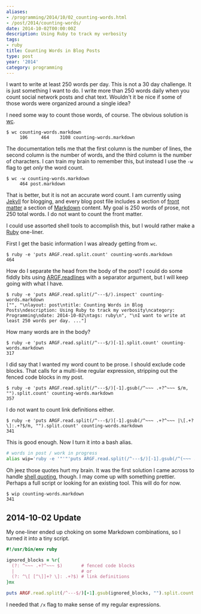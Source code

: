 ```yaml
---
aliases:
- /programming/2014/10/02_counting-words.html
- /post/2014/counting-words/
date: 2014-10-02T00:00:00Z
description: Using Ruby to track my verbosity
tags:
- ruby
title: Counting Words in Blog Posts
type: post
year: '2014'
category: programming
---
```

I want to write at least 250 words per day. This is not a 30 day
challenge. It is just something I want to do. I write more than 250
words daily when you count social network posts and chat
text. Wouldn't it be nice if some of those words were organized around
a single idea?
<!--more-->

[wc]: http://en.wikipedia.org/wiki/Wc_(Unix)

I need some way to count those words, of course. The obvious solution
is [wc][].

```
$ wc counting-words.markdown
     106     464    3108 counting-words.markdown
```

The documentation tells me that the first column is the number of
lines, the second column is the number of words, and the third column
is the number of characters. I can train my brain to remember this,
but instead I use the `-w` flag to get *only* the word count.

```
$ wc -w counting-words.markdown
     464 post.markdown
```

[Jekyll]: http://jekyllrb.com/
[front matter]: http://jekyllrb.com/docs/frontmatter/
[Markdown]: http://daringfireball.net/projects/markdown/

That is better, but it is not an accurate word count. I am currently
using [Jekyll][] for blogging, and every blog post file includes a
section of [front matter][] a section of [Markdown][] content. My goal is 250
words of prose, not 250 total words. I do not want to count the front matter.

[Ruby]: https://www.ruby-lang.org/

I could use assorted shell tools to accomplish this, but I would
rather make a [Ruby][] one-liner.

First I get the basic information I was already getting from `wc`.

```
$ ruby -e 'puts ARGF.read.split.count' counting-words.markdown
464
```

[ARGF.readlines]: http://ruby-doc.org/core-2.1.3/ARGF.html#method-i-readlines

How do I separate the head from the body of the post? I could do some
fiddly bits using [ARGF.readlines][] with a separator argument, but I
will keep going with what I have.

```
$ ruby -e 'puts ARGF.read.split(/^---$/).inspect' counting-words.markdown
["", "\nlayout: post\ntitle: Counting Words in Blog Posts\ndescription: Using Ruby to track my verbosity\ncategory: Programming\ndate: 2014-10-02\ntags: ruby\n", "\nI want to write at least 250 words per day. ..."]
```

How many words are in the body?

```
$ ruby -e 'puts ARGF.read.split(/^---$/)[-1].split.count' counting-words.markdown
317
```

I did say that I wanted my word count to be prose. I should exclude
code blocks. That calls for a multi-line regular expression, stripping
out the fenced code blocks in my post.

```
$ ruby -e 'puts ARGF.read.split(/^---$/)[-1].gsub(/^~~~ .+?^~~~ $/m, "").split.count' counting-words.markdown
357
```

I do not want to count link definitions either.

```
$ ruby -e 'puts ARGF.read.split(/^---$/)[-1].gsub(/^~~~ .+?^~~~ |\[.+?\]:.+?$/m, "").split.count' counting-words.markdown
341
```

This is good enough. Now I turn it into a bash alias.

``` bash
# words in post / work in progress
alias wip='ruby -e '"'"'puts ARGF.read.split(/^---$/)[-1].gsub(/^(~~~ .+?^~~~ |\[.+?\]:.+?)$/m, "").split.count'"'"
```

[shell quoting]: http://stackoverflow.com/a/1250279/285810

Oh jeez those quotes hurt my brain. It was the first solution I came
across to handle [shell quoting][], though. I may come up with
something prettier. Perhaps a full script or looking for an existing
tool. This will do for now.

```
$ wip counting-words.markdown
341
```

## 2014-10-02 Update

My one-liner ended up choking on some Markdown combinations, so I
turned it into a tiny script.

``` ruby
#!/usr/bin/env ruby

ignored_blocks = %r{
  (?: ^~~~ .+?^~~~ $)       # fenced code blocks
  |                         # or
  (?: ^\[ [^\]]+? \]: .+?$) # link definitions
}mx

puts ARGF.read.split(/^---$/)[-1].gsub(ignored_blocks, "").split.count
```

I needed that `/x` flag to make sense of my regular expressions.
